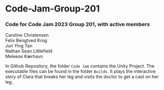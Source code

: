 # Code-Jam-Group-201

### Code for Code Jam 2023 Group 201, with active members  
  Caroline Christensen  
  Felix Bengtved Krog  
  Jun Ying Tan  
  Nathan Sean Littlefield   
  Meleese Kærhavn
  
  In Github Repository, the folder ``Code Jam`` contains the Unity Project. The executable files can be found in the folder ``Builds``. It plays the interactive story of Clara that breaks her leg and visits the doctor to get a cast on her leg. 
  
  
  
  
